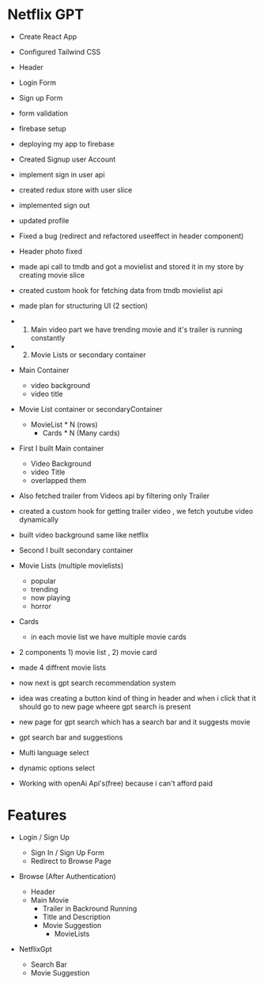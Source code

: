 # Netflix GPT
    
- Create React App
- Configured Tailwind CSS
- Header
- Login Form
- Sign up Form
- form validation
- firebase setup
- deploying my app to firebase
- Created Signup user Account
- implement sign in user api
- created redux store with user slice
- implemented sign out
- updated profile
- Fixed a bug (redirect and refactored useeffect in header component)
- Header photo fixed 
- made api call to tmdb and got a movielist and stored it in my store by creating movie slice
- created custom hook for fetching data from tmdb movielist api

- made plan for structuring UI (2 section)
- 1) Main video part we have trending movie and it's trailer is running constantly
- 2) Movie Lists or secondary container

- Main Container
     - video background
     - video title
- Movie List container or secondaryContainer
     - MovieList * N (rows)
        - Cards * N (Many cards)

- First I built Main container
  -  Video Background 
  -   video Title
  - overlapped them
 - Also fetched trailer from Videos api by filtering only Trailer
 - created a custom hook for getting trailer video , we fetch youtube video dynamically
 - built video background same like netflix 

- Second I built secondary container
- Movie Lists (multiple movielists)
  - popular
  - trending
  - now playing
  - horror
  
- Cards
  - in each movie list we have multiple movie cards

- 2 components 1) movie list , 2) movie card
- made 4 diffrent movie lists

- now next is gpt search recommendation system
- idea was creating a button kind of thing in header and when i click that it should go to new page wheere gpt search is present
- new page for gpt search which has a search bar and it suggests movie
- gpt search bar and suggestions
- Multi language select
- dynamic options select
- Working with openAi Api's(free) because i can't afford paid



# Features
- Login / Sign Up 
     - Sign In / Sign Up Form
     - Redirect to Browse Page
- Browse (After Authentication)
   - Header
   - Main Movie
        - Trailer in Backround Running
        - Title and Description
        - Movie Suggestion
             - MovieLists 

- NetflixGpt
    - Search Bar
    - Movie Suggestion